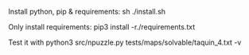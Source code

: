 Install python, pip & requirements:
	sh ./install.sh

Only install requirements:
	pip3 install -r./requirements.txt


Test it with
	python3 src/npuzzle.py tests/maps/solvable/taquin_4.txt -v
